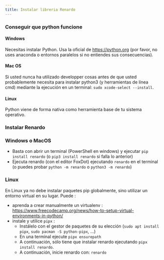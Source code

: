 ```yaml
---
title: Instalar libreria Renardo
---
```


<!-- 
## Renardo binary install (Windows and Linux only)

Binaries are not up to date for now. Please use the library install instead. This will be fixed soon (automatic build of binaries) -->

<!-- This method is especially usefull for Windows systems where Python environments are not installed by default and can become messy.

Download renardo and uncompress it somewhere:

- Renardo binary releases on github : https://github.com/e-lie/renardo/releases/

To launch renardo:
- Windows: just double click the binary
- Linux: open a terminal, navigate to renardo's directory with `cd` and launch `./renardo-0.9.3` or `./renardo`

To do that we use commands `cd`, `ls` and `pwd`: if you don't know about that here are
tutorials to learn the command line basic:
- https://www.davidbaumgold.com/tutorials/command-line/
- https://www.youtube.com/watch?v=QAt_Ej4Dqpc (MacOS but works quite the same way on Linux) -->

### Conseguir que python funcione

#### Windows

Necesitas instalar Python. Usa la oficial de https://python.org (por favor, no uses anaconda o entornos paralelos si no entiendes sus consecuencias).

#### Mac OS

Si usted nunca ha utilizado developper cosas antes de que usted probablemente necesita para instalar python3 (y herramientas de línea cmd) mediante la ejecución en un terminal: `sudo xcode-select --install`.

#### Linux

Python viene de forma nativa como herramienta base de tu sistema operativo. 

### Instalar Renardo

### Windows o MacOS

- Basta con abrir un terminal (PowerShell en windows) y ejecutar `pip install renardo` (o `pip3 install renardo` si falla lo anterior)
- Ejecuta renardo (con el editor FoxDot) ejecutando `renardo` en el terminal (o puedes probar `python -m renardo` o `python3 -m renardo`)

### Linux

En Linux ya no debe instalar paquetes pip globalmente, sino utilizar un entorno virtual en su lugar. Puede :

- aprenda a crear manualmente un virtualenv : https://www.freecodecamp.org/news/how-to-setup-virtual-environments-in-python/
- instale y utilice `pipx` :
    - Instálelo con el gestor de paquetes de su elección (`sudo apt install pipx`, `sudo pacman -S python-pipx`, ...)
    - En una terminal ejecute `pipx ensurepath`
    - A continuación, sólo tiene que instalar renardo ejecutando `pipx install renardo`.
    - A continuación, inicie renardo con: `renardo`